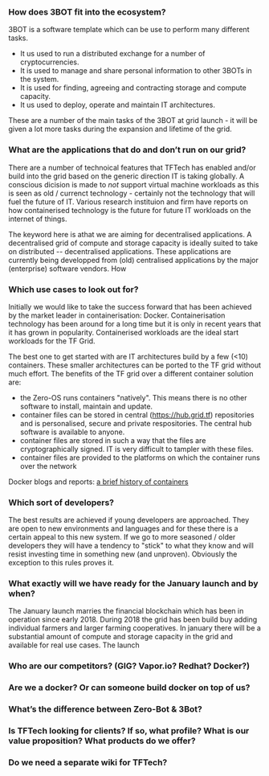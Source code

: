 

### How does 3BOT fit into the ecosystem?

3BOT is a software template which can be use to perform many different tasks.

- It us used to run a distributed exchange for a number of cryptocurrencies.
- It is used to manage and share personal information to other 3BOTs in the system.
- It is used for finding, agreeing and contracting storage and compute capacity.
- It us used to deploy, operate and maintain IT architectures.

These are a number of the main tasks of the 3BOT at grid launch - it will be given a lot more tasks during the expansion and lifetime of the grid.

### What are the applications that do and don’t run on our grid?

There are a number of technoical features that TFTech has enabled and/or build into the grid based on the generic direction IT is taking globally. A conscious dicision is made to _not_ support virtual machine workloads as this is seen as old / currenct technology - certainly not the technology that will fuel the future of IT. Various research instituion and firm have reports on how containerised technology is the future for future IT workloads on the internet of things.

The keyword here is athat we are aiming for decentralised applications. A decentralised grid of compute and storage capacity is ideally suited to take on distributed -- decentralised applications. These applications are currently being developped from (old) centralised applications by the major (enterprise) software vendors. How

### Which use cases to look out for?

Initially we would like to take the success forward that has been achieved by the market leader in containerisation: Docker. Containerisation technology has been around for a long time but it is only in recent years that it has grown in popularity. Containerised workloads are the ideal start workloads for the TF Grid.

The best one to get started with are IT architectures build by a few (<10) containers. These smaller architectures can be ported to the TF grid without much effort. The benefits of the TF grid over a different container solution are:

- the Zero-OS runs containers "natively". This means there is no other software to install, maintain and update.
- container files can be stored in central (https://hub.grid.tf) repositories and is personalised, secure and private respositories. The central hub software is available to anyone.
- container files are stored in such a way that the files are cryptographically signed. IT is very difficult to tampler with these files.
- container files are provided to the platforms on which the container runs over the network

Docker blogs and reports:
[a brief history of containers](https://blog.aquasec.com/a-brief-history-of-containers-from-1970s-chroot-to-docker-2016)

### Which sort of developers?

The best results are achieved if young developers are approached. They are open to new environments and languages and for these there is a certain appeal to this new system. If we go to more seasoned / older developers they will have a tendency to "stick" to what they know and will resist investing time in something new (and unproven). Obviously the exception to this rules proves it.

### What exactly will we have ready for the January launch and by when?

The January launch marries the financial blockchain which has been in operation since early 2018. During 2018 the grid has been build buy adding individual farmers and larger farming cooperatives. In january there will be a substantial amount of compute and storage capacity in the grid and available for real use cases. The launch

### Who are our competitors? (GIG? Vapor.io? Redhat? Docker?)

### Are we a docker? Or can someone build docker on top of us?

### What’s the difference between Zero-Bot & 3Bot?

### Is TFTech looking for clients? If so, what profile? What is our value proposition? What products do we offer?

### Do we need a separate wiki for TFTech?
